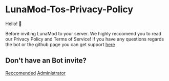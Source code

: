 # LunaMod-Tos-Privacy-Policy
Hello! 👋

Before inviting LunaMod to your server. We highly reccomend you to read our Privacy Policy and Terms of Service!
If you have any questions regards the bot or the github page you can get support [here](https://discord.gg/twpgc5ajfQ)

## Don't have an Bot invite? 

[Reccomended](https://discord.com/api/oauth2/authorize?client_id=1021083001871925389&permissions=1099984579702&scope=bot)
[Administrator](https://discord.com/api/oauth2/authorize?client_id=1021083001871925389&permissions=8&scope=bot)
